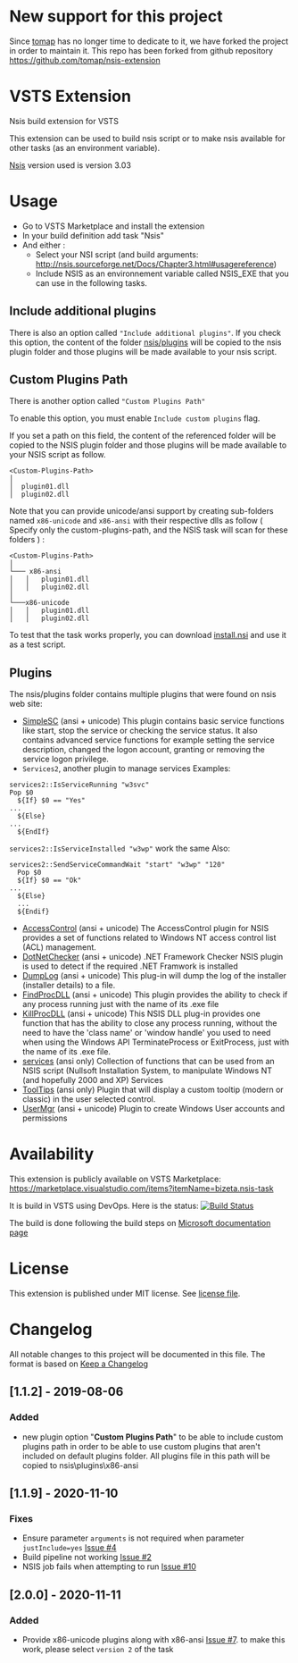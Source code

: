 # New support for this project

Since [tomap](https://github.com/tomap) has no longer time to dedicate to it, we have forked the project in order to maintain it.
This repo has been forked from github repository https://github.com/tomap/nsis-extension

# VSTS Extension

Nsis build extension for VSTS

This extension can be used to build nsis script or to make nsis available for other tasks (as an environment variable).

[Nsis](http://nsis.sourceforge.net/Main_Page) version used is version 3.03

# Usage

* Go to VSTS Marketplace and install the extension
* In your build definition add task "Nsis"
* And either :
  * Select your NSI script (and build arguments: http://nsis.sourceforge.net/Docs/Chapter3.html#usagereference)
  * Include NSIS as an environnement variable called NSIS_EXE that you can use in the following tasks.

## Include additional plugins

There is also an option called `"Include additional plugins"`. If you check this option, the content of the folder [nsis/plugins](../master/nsis/plugins/) will be copied to the nsis plugin folder and those plugins will be made available to your nsis script.

## Custom Plugins Path

There is another option called `"Custom Plugins Path"`

To enable this option, you must enable `Include custom plugins` flag.

If you set a path on this field, the content of the referenced folder will be copied to the NSIS plugin folder and those plugins will be made available to your NSIS script as follow.

```
<Custom-Plugins-Path>
│
│  plugin01.dll
│  plugin02.dll
```


Note that you can provide unicode/ansi support by creating sub-folders named `x86-unicode` and `x86-ansi` with their respective dlls as follow ( Specify only the custom-plugins-path, and the NSIS task will scan for these folders ) :

```
<Custom-Plugins-Path>
│
└─── x86-ansi
│   │   plugin01.dll
│   │   plugin02.dll
│   
└───x86-unicode
│   │   plugin01.dll
│   │   plugin02.dll
```

To test that the task works properly, you can download [install.nsi](../master/install.nsi) and use it as a test script.

## Plugins

The nsis/plugins folder contains multiple plugins that were found on nsis web site:
* [SimpleSC](https://nsis.sourceforge.io/NSIS_Simple_Service_Plugin) (ansi + unicode) This plugin contains basic service functions like start, stop the service or checking the service status. It also contains advanced service functions for example setting the service description, changed the logon account, granting or removing the service logon privilege.
* ``Services2``, another plugin to manage services
Examples:
```
services2::IsServiceRunning "w3svc"
Pop $0
  ${If} $0 == "Yes"
...
  ${Else}
...
  ${EndIf}
```
``services2::IsServiceInstalled "w3wp"`` work the same
Also:
```
services2::SendServiceCommandWait "start" "w3wp" "120"
  Pop $0
  ${If} $0 == "Ok"
...
  ${Else}
  ...
  ${Endif}
```

* [AccessControl](https://nsis.sourceforge.io/AccessControl_plug-in) (ansi + unicode)  The AccessControl plugin for NSIS provides a set of functions related to Windows NT access control list (ACL) management.
* [DotNetChecker](https://nsis.sourceforge.io/DotNetChecker_plug-in) (ansi + unicode)  .NET Framework Checker NSIS plugin is used to detect if the required .NET Framwork is installed
* [DumpLog](https://nsis.sourceforge.io/DumpLog_plug-in) (ansi + unicode) This plug-in will dump the log of the installer (installer details) to a file.
* [FindProcDLL](https://nsis.sourceforge.io/FindProcDLL_plug-in) (ansi + unicode)  This plugin provides the ability to check if any process running just with the name of its .exe file
* [KillProcDLL](https://nsis.sourceforge.io/KillProcDLL_plug-in) (ansi + unicode)  This NSIS DLL plug-in provides one function that has the ability to close any process running, without the need to have the 'class name' or 'window handle' you used to need when using the Windows API TerminateProcess or ExitProcess, just with the name of its .exe file.
* [services](https://nsis.sourceforge.io/Services_plug-in) (ansi only) Collection of functions that can be used from an NSIS script (Nullsoft Installation System, to manipulate Windows NT (and hopefully 2000 and XP) Services
* [ToolTips](https://nsis.sourceforge.io/ToolTips_plug-in) (ansi only) Plugin that will display a custom tooltip (modern or classic) in the user selected control.
* [UserMgr](https://nsis.sourceforge.io/UserMgr_plug-in) (ansi + unicode)  Plugin to create Windows User accounts and permissions

# Availability

This extension is publicly available on VSTS Marketplace: https://marketplace.visualstudio.com/items?itemName=bizeta.nsis-task

It is build in VSTS using DevOps.
Here is the status: [![Build Status](https://maximaretail.visualstudio.com/OneStore/_apis/build/status/DevOps%20extensions/development-bizeta-mestre.nsis-extension?branchName=master)](https://maximaretail.visualstudio.com/OneStore/_build/latest?definitionId=38&branchName=master)

The build is done following the build steps on [Microsoft documentation page](https://docs.microsoft.com/en-us/azure/devops/extend/get-started/node?view=azure-devops)

# License

This extension is published under MIT license. See [license file](../master/license).

# Changelog
All notable changes to this project will be documented in this file.
The format is based on [Keep a Changelog](https://keepachangelog.com/en/1.0.0/)

## [1.1.2] - 2019-08-06
### Added
- new plugin option "__Custom Plugins Path__" to be able to include custom plugins path in order to be able to use custom plugins that aren't included on default plugins folder.
All plugins file in this path will be copied to nsis\plugins\x86-ansi

## [1.1.9] - 2020-11-10
### Fixes
- Ensure parameter `arguments` is not required when parameter `justInclude=yes` [Issue #4](https://github.com/development-bizeta-mestre/nsis-extension/issues/4)
- Build pipeline not working [Issue #2](https://github.com/development-bizeta-mestre/nsis-extension/issues/2)
- NSIS job fails when attempting to run [Issue #10](https://github.com/development-bizeta-mestre/nsis-extension/issues/10)

## [2.0.0] - 2020-11-11
### Added
- Provide x86-unicode plugins along with x86-ansi [Issue #7](https://github.com/development-bizeta-mestre/nsis-extension/issues/7). to make this work, please select `version 2` of the task
